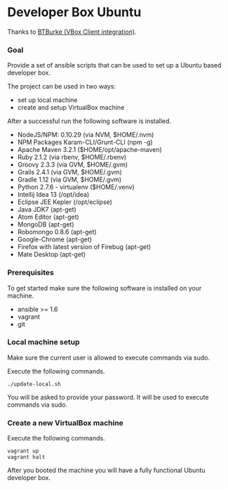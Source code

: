 Developer Box Ubuntu
====================

Thanks to [BTBurke (VBox Client integration)](https://github.com/BTBurke/skeleton-vagrant-ansible).

### Goal

Provide a set of ansible scripts that can be used to set up a Ubuntu
based developer box.

The project can be used in two ways:

- set up local machine
- create and setup VirtualBox machine

After a successful run the following software is installed.

- NodeJS/NPM: 0.10.29 (via NVM, $HOME/.nvm)
- NPM Packages Karam-CLI/Grunt-CLI (npm -g)
- Apache Maven 3.2.1 ($HOME/opt/apache-maven)
- Ruby 2.1.2 (via rbenv, $HOME/.rbenv)
- Groovy 2.3.3 (via GVM, $HOME/.gvm)
- Grails 2.4.1  (via GVM, $HOME/.gvm)
- Gradle 1.12 (via GVM, $HOME/.gvm)
- Python 2.7.6 - virtualenv ($HOME/.venv)
- Intellij Idea 13 (/opt/idea)
- Eclipse JEE Kepler (/opt/eclipse)
- Java JDK7 (apt-get)
- Atom Editor (apt-get)
- MongoDB (apt-get)
- Robomongo 0.8.6 (apt-get)
- Google-Chrome (apt-get)
- Firefox with latest version of Firebug (apt-get)
- Mate Desktop (apt-get)

### Prerequisites

To get started make sure the following software is installed on your
machine.

- ansible >= 1.6
- vagrant
- git

### Local machine setup

Make sure the current user is allowed to execute commands via sudo.

Execute the following commands.

    ./update-local.sh

You will be asked to provide your password. It will be used to execute
commands via sudo.

### Create a new VirtualBox machine

Execute the following commands.

    vagrant up
    vagrant halt

After you booted the machine you will have a fully functional Ubuntu
developer box.

